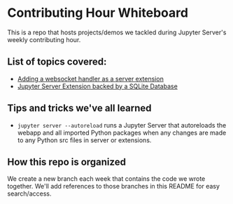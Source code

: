 # Contributing Hour Whiteboard

This is a repo that hosts projects/demos we tackled during Jupyter Server's weekly contributing hour.

## List of topics covered:

* [Adding a websocket handler as a server extension](https://github.com/jupyter-server/contributing-hour/tree/2022-04-07)
* [Jupyter Server Extension backed by a SQLite Database](https://github.com/jupyter-server/contributing-hour/tree/2022-06-02)

## Tips and tricks we've all learned

* `jupyter server --autoreload` runs a Jupyter Server that autoreloads the webapp and all imported Python packages
    when any changes are made to any Python src files in server or extensions.

## How this repo is organized

We create a new branch each week that contains the code we wrote together. We'll add references
to those branches in this README for easy search/access.

